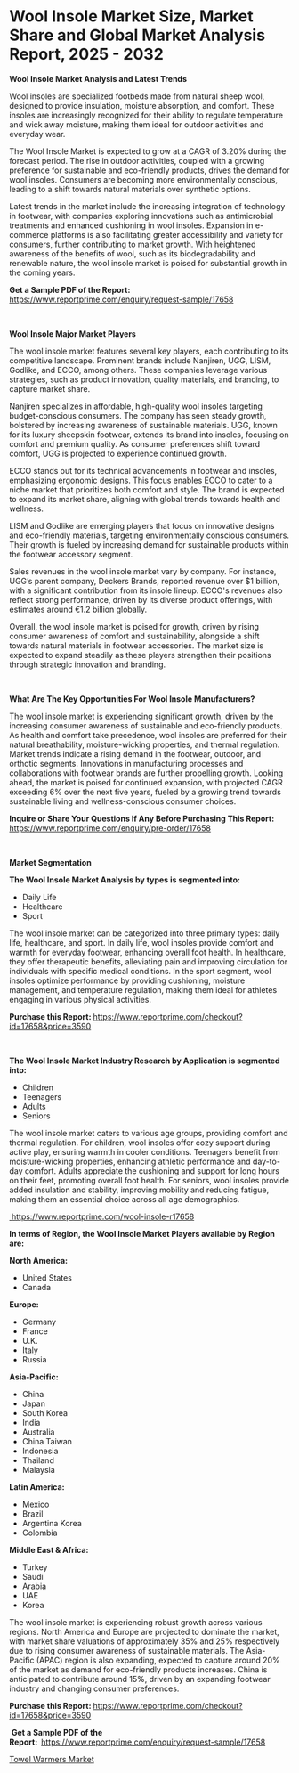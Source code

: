 <p><h1>Wool Insole Market Size, Market Share and Global Market Analysis Report, 2025 - 2032</h1></p><p><strong>Wool Insole Market Analysis and Latest Trends</strong></p>
<p><p>Wool insoles are specialized footbeds made from natural sheep wool, designed to provide insulation, moisture absorption, and comfort. These insoles are increasingly recognized for their ability to regulate temperature and wick away moisture, making them ideal for outdoor activities and everyday wear.</p><p>The Wool Insole Market is expected to grow at a CAGR of 3.20% during the forecast period. The rise in outdoor activities, coupled with a growing preference for sustainable and eco-friendly products, drives the demand for wool insoles. Consumers are becoming more environmentally conscious, leading to a shift towards natural materials over synthetic options. </p><p>Latest trends in the market include the increasing integration of technology in footwear, with companies exploring innovations such as antimicrobial treatments and enhanced cushioning in wool insoles. Expansion in e-commerce platforms is also facilitating greater accessibility and variety for consumers, further contributing to market growth. With heightened awareness of the benefits of wool, such as its biodegradability and renewable nature, the wool insole market is poised for substantial growth in the coming years.</p></p>
<p><strong>Get a Sample PDF of the Report:&nbsp;</strong> <a href="https://www.reportprime.com/enquiry/request-sample/17658?utm_campaign=3442&utm_medium=2&utm_source=Github&utm_content=ia&utm_term=18032025&utm_id=wool-insole">https://www.reportprime.com/enquiry/request-sample/17658</a></p>
<p>&nbsp;</p>
<p><strong>Wool Insole Major Market Players</strong></p>
<p><p>The wool insole market features several key players, each contributing to its competitive landscape. Prominent brands include Nanjiren, UGG, LISM, Godlike, and ECCO, among others. These companies leverage various strategies, such as product innovation, quality materials, and branding, to capture market share.</p><p>Nanjiren specializes in affordable, high-quality wool insoles targeting budget-conscious consumers. The company has seen steady growth, bolstered by increasing awareness of sustainable materials. UGG, known for its luxury sheepskin footwear, extends its brand into insoles, focusing on comfort and premium quality. As consumer preferences shift toward comfort, UGG is projected to experience continued growth.</p><p>ECCO stands out for its technical advancements in footwear and insoles, emphasizing ergonomic designs. This focus enables ECCO to cater to a niche market that prioritizes both comfort and style. The brand is expected to expand its market share, aligning with global trends towards health and wellness.</p><p>LISM and Godlike are emerging players that focus on innovative designs and eco-friendly materials, targeting environmentally conscious consumers. Their growth is fueled by increasing demand for sustainable products within the footwear accessory segment.</p><p>Sales revenues in the wool insole market vary by company. For instance, UGG’s parent company, Deckers Brands, reported revenue over $1 billion, with a significant contribution from its insole lineup. ECCO's revenues also reflect strong performance, driven by its diverse product offerings, with estimates around €1.2 billion globally.</p><p>Overall, the wool insole market is poised for growth, driven by rising consumer awareness of comfort and sustainability, alongside a shift towards natural materials in footwear accessories. The market size is expected to expand steadily as these players strengthen their positions through strategic innovation and branding.</p></p>
<p>&nbsp;</p>
<p><strong>What Are The Key Opportunities For Wool Insole Manufacturers?</strong></p>
<p><p>The wool insole market is experiencing significant growth, driven by the increasing consumer awareness of sustainable and eco-friendly products. As health and comfort take precedence, wool insoles are preferred for their natural breathability, moisture-wicking properties, and thermal regulation. Market trends indicate a rising demand in the footwear, outdoor, and orthotic segments. Innovations in manufacturing processes and collaborations with footwear brands are further propelling growth. Looking ahead, the market is poised for continued expansion, with projected CAGR exceeding 6% over the next five years, fueled by a growing trend towards sustainable living and wellness-conscious consumer choices.</p></p>
<p><strong>Inquire or Share Your Questions If Any Before Purchasing This Report:</strong> <a href="https://www.reportprime.com/enquiry/pre-order/17658?utm_campaign=3442&utm_medium=2&utm_source=Github&utm_content=ia&utm_term=18032025&utm_id=wool-insole">https://www.reportprime.com/enquiry/pre-order/17658</a></p>
<p>&nbsp;</p>
<p><strong>Market Segmentation</strong></p>
<p><strong>The Wool Insole Market Analysis by types is segmented into:</strong></p>
<p><ul><li>Daily Life</li><li>Healthcare</li><li>Sport</li></ul></p>
<p><p>The wool insole market can be categorized into three primary types: daily life, healthcare, and sport. In daily life, wool insoles provide comfort and warmth for everyday footwear, enhancing overall foot health. In healthcare, they offer therapeutic benefits, alleviating pain and improving circulation for individuals with specific medical conditions. In the sport segment, wool insoles optimize performance by providing cushioning, moisture management, and temperature regulation, making them ideal for athletes engaging in various physical activities.</p></p>
<p><strong>Purchase this Report:&nbsp;</strong><a href="https://www.reportprime.com/checkout?id=17658&price=3590&utm_campaign=3442&utm_medium=2&utm_source=Github&utm_content=ia&utm_term=18032025&utm_id=wool-insole">https://www.reportprime.com/checkout?id=17658&price=3590</a></p>
<p>&nbsp;</p>
<p><strong>The Wool Insole Market Industry Research by Application is segmented into:</strong></p>
<p><ul><li>Children</li><li>Teenagers</li><li>Adults</li><li>Seniors</li></ul></p>
<p><p>The wool insole market caters to various age groups, providing comfort and thermal regulation. For children, wool insoles offer cozy support during active play, ensuring warmth in cooler conditions. Teenagers benefit from moisture-wicking properties, enhancing athletic performance and day-to-day comfort. Adults appreciate the cushioning and support for long hours on their feet, promoting overall foot health. For seniors, wool insoles provide added insulation and stability, improving mobility and reducing fatigue, making them an essential choice across all age demographics.</p></p>
<p><a href="https://www.reportprime.com/wool-insole-r17658?utm_campaign=3442&utm_medium=2&utm_source=Github&utm_content=ia&utm_term=18032025&utm_id=wool-insole">&nbsp;https://www.reportprime.com/wool-insole-r17658</a></p>
<p><strong>In terms of Region, the Wool Insole Market Players available by Region are:</strong></p>
<p>
    <p> <strong> North America: </strong>
        <ul>
            <li>United States</li>
            <li>Canada</li>
        </ul>
        </p> 
    <p> <strong> Europe: </strong>
        <ul>
            <li>Germany</li>
            <li>France</li>
            <li>U.K.</li>
            <li>Italy</li>
            <li>Russia</li>
        </ul>
        </p> 
    <p> <strong> Asia-Pacific: </strong>
        <ul>
            <li>China</li>
            <li>Japan</li>
            <li>South Korea</li>
            <li>India</li>
            <li>Australia</li>
            <li>China Taiwan</li>
            <li>Indonesia</li>
            <li>Thailand</li>
            <li>Malaysia</li>
        </ul>
        </p> 
    <p> <strong> Latin America: </strong>
        <ul>
            <li>Mexico</li>
            <li>Brazil</li>
            <li>Argentina Korea</li>
            <li>Colombia</li>
        </ul>
        </p> 
    <p> <strong> Middle East & Africa: </strong>
        <ul>
            <li>Turkey</li>
            <li>Saudi</li>
            <li>Arabia</li>
            <li>UAE</li>
            <li>Korea</li>
        </ul>
    </p>
    </p>
<p><p>The wool insole market is experiencing robust growth across various regions. North America and Europe are projected to dominate the market, with market share valuations of approximately 35% and 25% respectively due to rising consumer awareness of sustainable materials. The Asia-Pacific (APAC) region is also expanding, expected to capture around 20% of the market as demand for eco-friendly products increases. China is anticipated to contribute around 15%, driven by an expanding footwear industry and changing consumer preferences.</p></p>
<p><strong>Purchase this Report: </strong><a href="https://www.reportprime.com/checkout?id=17658&price=3590&utm_campaign=3442&utm_medium=2&utm_source=Github&utm_content=ia&utm_term=18032025&utm_id=wool-insole">https://www.reportprime.com/checkout?id=17658&price=3590</a></p>
<p>&nbsp;<strong>Get a Sample PDF of the Report:&nbsp;&nbsp;</strong><a href="https://www.reportprime.com/enquiry/request-sample/17658?utm_campaign=3442&utm_medium=2&utm_source=Github&utm_content=ia&utm_term=18032025&utm_id=wool-insole">https://www.reportprime.com/enquiry/request-sample/17658</a></p>
<p><strong></strong></p>
<p><p><a href="https://github.com/wynonachirei9/Market-Research-Report-List-1/blob/main/towel-warmers-market.md?utm_campaign=3442&utm_medium=2&utm_source=Github&utm_content=ia&utm_term=18032025&utm_id=wool-insole">Towel Warmers Market</a></p></p>